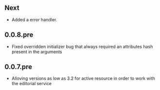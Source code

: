 ## Next
- Added a error handler.

## 0.0.8.pre
- Fixed overridden initializer bug that always required an attributes hash
  present in the arguments

## 0.0.7.pre
- Alloving versions as low as 3.2 for active resource in order to work with the
  editorial service
